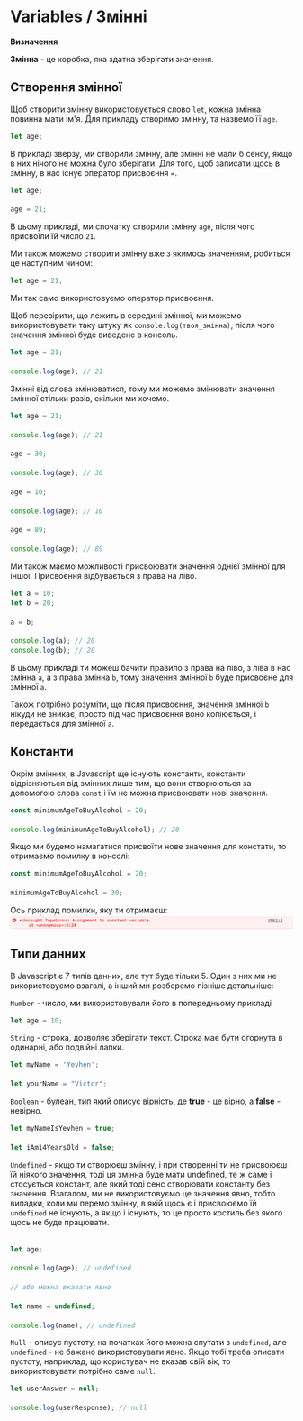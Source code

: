 # Variables / Змінні

**Визначення**

**Змінна** - це коробка, яка здатна зберігати значення.

## Створення змінної

Щоб створити змінну використовується слово `let`, кожна змінна повинна мати ім'я. Для прикладу створимо змінну, та назвемо її `age`.

```js
let age;
```

В прикладі зверзу, ми створили змінну, але змінні не мали б сенсу, якщо в них нічого не можна було зберігати. Для того, щоб записати щось в змінну, в нас існує оператор присвоєння `=`.

```js
let age;

age = 21;
```

В цьому прикладі, ми спочатку створили змінну `age`, після чого присвоїли їй число `21`.

Ми також можемо створити змінну вже з якимось значенням, робиться це наступним чином:

```js
let age = 21;
```

Ми так само використовуємо оператор присвоєння. 

Щоб перевірити, що лежить в середині змінної, ми можемо використовувати таку штуку як `console.log(твоя_змінна)`, після чого значення змінної буде виведене в консоль.

```js
let age = 21;

console.log(age); // 21
```

Змінні від слова змінюватися, тому ми можемо змінювати значення змінної стільки разів, скільки ми хочемо.

```js
let age = 21;

console.log(age); // 21

age = 30;

console.log(age); // 30

age = 10;

console.log(age); // 10

age = 89;

console.log(age); // 89
```

Ми також маємо можливості присвоювати значення однієї змінної для іншої. Присвоєння відбувається з права на ліво.

```js
let a = 10;
let b = 20;

a = b;

console.log(a); // 20
console.log(b); // 20
```

В цьому прикладі ти можеш бачити правило з права на ліво, з ліва в нас змінна `a`, а з права змінна `b`, тому значення змінної `b` буде присвоєне для змінної `a`.

Також потрібно розуміти, що після присвоєння, значення змінної `b` нікуди не зникає, просто під час присвоєння воно копіюється, і передається для змінної `a`.  

## Константи
Окрім змінних, в Javascript ще існують константи, константи відрізняються від змінних лише тим, що вони створюються за допомогою слова `const` і їм не можна присвоювати нові значення.

```js
const minimumAgeToBuyAlcohol = 20;

console.log(minimumAgeToBuyAlcohol); // 20
```

Якщо ми будемо намагатися присвоїти нове значення для констати, то отримаємо помилку в консолі:
```js
const minimumAgeToBuyAlcohol = 20;

minimumAgeToBuyAlcohol = 30;
```
Ось приклад помилки, яку ти отримаєш:
<img src="./assets/constant-reassignments-error.png" >

## Типи данних
В Javascript є 7 типів данних, але тут буде тільки 5. Один з них ми не використовуємо взагалі, а інший ми розберемо пізніше детальніше:

`Number` - число, ми використовували його в попередньому прикладі
```js
let age = 10;
```

`String` - строка, дозволяє зберігати текст. Строка має бути огорнута в одинарні, або подвійні лапки.
```js
let myName = 'Yevhen';

let yourName = "Victor";
```

`Boolean` - булеан, тип який описує вірність, де **true** - це вірно, а **false** - невірно.
```js
let myNameIsYevhen = true;

let iAm14YearsOld = false;
```

`Undefined` - якщо ти створюєш змінну, і при створенні ти не присвоюєш їй ніякого значення, тоді ця змінна буде мати undefined, те ж саме і стосується констант, але який тоді сенс створювати константу без значення. Взагалом, ми не використовуємо це значення явно, тобто випадки, коли ми перемо змінну, в якій щось є і присвоюємо їй `undefined` не існують, а якщо і існують, то це просто костиль без якого щось не буде працювати.
```js

let age;

console.log(age); // undefined

// або можна вказати явно

let name = undefined;

console.log(name); // undefined

```
`Null` - описує пустоту, на початках його можна спутати з `undefined`, але `undefined` - не бажано використовувати явно. Якщо тобі треба описати пустоту, наприклад, що користувач не вказав свій вік, то використовувати потрібно саме `null`.
```js
let userAnswer = null;

console.log(userResponse); // null
```
